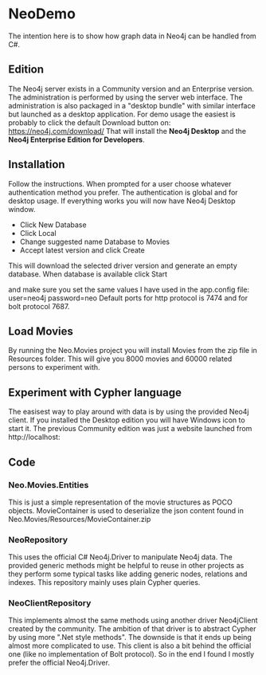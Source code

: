 # NeoDemo
The intention here is to show how graph data in Neo4j can be handled from C#.

## Edition
The Neo4j server exists in a Community version and an Enterprise version.
The administration is performed by using the server web interface.
The administration is also packaged in a "desktop bundle" with similar interface but launched as a desktop application.
For demo usage the easiest is probably to click the default Download button on: https://neo4j.com/download/
That will install the **Neo4j Desktop** and the **Neo4j Enterprise Edition for Developers**.

## Installation
Follow the instructions.
When prompted for a user choose whatever authentication method you prefer.
The authentication is global and for desktop usage.
If everything works you will now have Neo4j Desktop window.

- Click New Database
- Click Local
- Change suggested name Database to Movies
- Accept latest version and click Create

This will download the selected driver version and generate an empty database.
When database is available click Start

and make sure you set the same values I have used in the app.config file:
user=neo4j
password=neo
Default ports for http protocol is 7474 and for bolt protocol 7687.

## Load Movies
By running the Neo.Movies project you will install Movies from the zip file in Resources folder.
This will give you 8000 movies and 60000 related persons to experiment with.

## Experiment with Cypher language
The easisest way to play around with data is by using the provided Neo4j client.
If you installed the Desktop edition you will have Windows icon to start it.
The previous Community edition was just a website launched from http://localhost:


## Code

### Neo.Movies.Entities
This is just a simple representation of the movie structures as POCO objects.
MovieContainer is used to deserialize the json content found in Neo.Movies/Resources/MovieContainer.zip

### NeoRepository
This uses the official C# Neo4j.Driver to manipulate Neo4j data.
The provided generic methods might be helpful to reuse in other projects as they perform some typical tasks like adding generic nodes, relations and indexes.
This repository mainly uses plain Cypher queries.

### NeoClientRepository
This implements almost the same methods using another driver Neo4jClient created by the community.
The ambition of that driver is to abstract Cypher by using more ".Net style methods".
The downside is that it ends up being almost more complicated to use.
This client is also a bit behind the official one (like no implementation of Bolt protocol).
So in the end I found I mostly prefer the official Neo4j.Driver.
